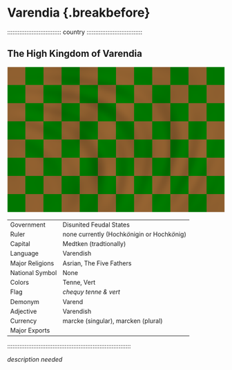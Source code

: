# Varendia                                                {.breakbefore}

::::::::::::::::::::::::::::::: country ::::::::::::::::::::::::::::::::
## The High Kingdom of Varendia

![Flag of Varendia](assets/Flags/Varendia.png "Flag of Varendia")

|                 |                                               |
| --------------- | --------------------------------------------- |
| Government      | Disunited Feudal States                       |
| Ruler           | none currently (Hochk*ö*nigin or Hochk*ö*nig) |
| Capital         | Medtken (tradtionally)                        |
| Language        | Varendish                                     |
| Major Religions | Asrian, The Five Fathers                      |
| National Symbol | None                                          |
| Colors          | Tenne, Vert                                   |
| Flag            | *chequy tenne & vert*                         |
| Demonym         | Varend                                        |
| Adjective       | Varendish                                     |
| Currency        | marcke (singular), marcken (plural)           |
| Major Exports   |                                               |

:::::::::::::::::::::::::::::::::::::::::::::::::::::::::::::::::::::::

*description needed*
